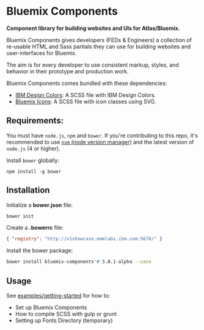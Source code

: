 # Bluemix Components

**Component library for building websites and UIs for Atlas/Bluemix.**

Bluemix Components gives developers (FEDs & Engineers) a collection of re-usable HTML and Sass partials they can use for building websites and user-interfaces for Bluemix.

The aim is for every developer to use consistent markup, styles, and behavior in their prototype and production work.

Bluemix Components comes bundled with these dependencies:

- [IBM Design Colors](https://github.com/IBM-Design/colors): A SCSS file with IBM Design Colors.
- [Bluemix Icons](https://github.ibm.com/Bluemix/bluemix-icons): A SCSS file with icon classes using SVG.

## Requirements:

You must have `node.js`, `npm` and `bower`.
If you're contributing to this repo, it's recommended to use [`nvm` (node version manager)](https://github.com/creationix/nvm) and the latest version of `node.js` (4 or higher).

Install `bower` globally:

```
npm install -g bower
```

## Installation

Initialize a **bower.json** file:
```bash
bower init
```

Create a **.bowerrc** file:
```json
{ "registry": "http://x1showcase.emmlabs.ibm.com:5678/" }
```

Install the bower package:

```bash
bower install bluemix-components'#'3.0.1-alpha --save
```

## Usage

See [examples/getting-started](https://github.ibm.com/Bluemix/bluemix-components/tree/docs/readme/usage/examples/getting-started) for how to:
* Set up Bluemix Components
* How to compile SCSS with gulp or grunt
* Setting up Fonts Directory (temporary)
